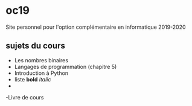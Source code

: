 # oc19
Site personnel pour l'option complémentaire en informatique 2019-2020

## sujets du cours

- Les nombres binaires
- Langages de programmation (chapitre 5)
- Introduction à Python
- liste **bold** *italic*
-
-Livre de cours

